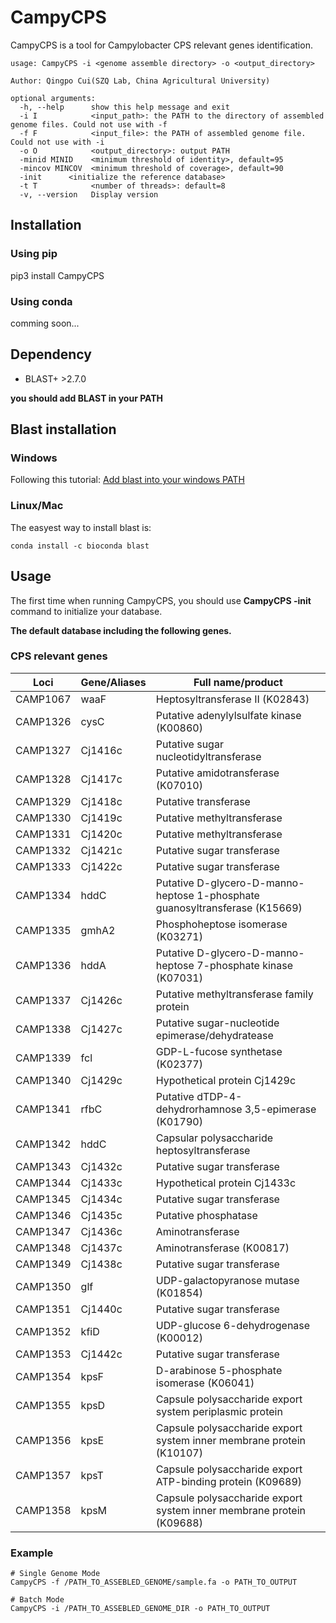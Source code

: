 # CampyCPS


CampyCPS is a tool for Campylobacter CPS relevant genes identification.

```
usage: CampyCPS -i <genome assemble directory> -o <output_directory>

Author: Qingpo Cui(SZQ Lab, China Agricultural University)

optional arguments:
  -h, --help      show this help message and exit
  -i I            <input_path>: the PATH to the directory of assembled genome files. Could not use with -f
  -f F            <input_file>: the PATH of assembled genome file. Could not use with -i
  -o O            <output_directory>: output PATH
  -minid MINID    <minimum threshold of identity>, default=95
  -mincov MINCOV  <minimum threshold of coverage>, default=90
  -init      <initialize the reference database>
  -t T            <number of threads>: default=8
  -v, --version   Display version
```


## Installation
### Using pip
pip3 install CampyCPS

### Using conda
comming soon...

## Dependency
- BLAST+ >2.7.0

**you should add BLAST in your PATH**


## Blast installation
### Windows


Following this tutorial:
[Add blast into your windows PATH](http://82.157.185.121:22300/shares/BevQrP0j8EXn76p7CwfheA)

### Linux/Mac
The easyest way to install blast is:

```
conda install -c bioconda blast
```

## Usage

The first time when running CampyCPS, you should use **CampyCPS -init** command to initialize your database.

**The default database including the following genes.**

### CPS relevant genes
| Loci     | Gene/Aliases   | Full name/product                                                           |
|----------|----------------|-----------------------------------------------------------------------------|
| CAMP1067 | waaF           | Heptosyltransferase II (K02843)                                             |
| CAMP1326 | cysC           | Putative adenylylsulfate kinase (K00860)                                    |
| CAMP1327 | Cj1416c        | Putative sugar nucleotidyltransferase                                       |
| CAMP1328 | Cj1417c        | Putative amidotransferase (K07010)                                          |
| CAMP1329 | Cj1418c        | Putative transferase                                                        |
| CAMP1330 | Cj1419c        | Putative methyltransferase                                                  |
| CAMP1331 | Cj1420c        | Putative methyltransferase                                                  |
| CAMP1332 | Cj1421c        | Putative sugar transferase                                                  |
| CAMP1333 | Cj1422c        | Putative sugar transferase                                                  |
| CAMP1334 | hddC           | Putative D-glycero-D-manno-heptose 1-phosphate guanosyltransferase (K15669) |
| CAMP1335 | gmhA2          | Phosphoheptose isomerase (K03271)                                           |
| CAMP1336 | hddA           | Putative D-glycero-D-manno-heptose 7-phosphate kinase (K07031)              |
| CAMP1337 | Cj1426c        | Putative methyltransferase family protein                                   |
| CAMP1338 | Cj1427c        | Putative sugar-nucleotide epimerase/dehydratease                            |
| CAMP1339 | fcl            | GDP-L-fucose synthetase (K02377)                                            |
| CAMP1340 | Cj1429c        | Hypothetical protein Cj1429c                                                |
| CAMP1341 | rfbC           | Putative dTDP-4-dehydrorhamnose 3,5-epimerase (K01790)                      |
| CAMP1342 | hddC           | Capsular polysaccharide heptosyltransferase                                 |
| CAMP1343 | Cj1432c        | Putative sugar transferase                                                  |
| CAMP1344 | Cj1433c        | Hypothetical protein Cj1433c                                                |
| CAMP1345 | Cj1434c        | Putative sugar transferase                                                  |
| CAMP1346 | Cj1435c        | Putative phosphatase                                                        |
| CAMP1347 | Cj1436c        | Aminotransferase                                                            |
| CAMP1348 | Cj1437c        | Aminotransferase (K00817)                                                   |
| CAMP1349 | Cj1438c        | Putative sugar transferase                                                  |
| CAMP1350 | glf            | UDP-galactopyranose mutase (K01854)                                         |
| CAMP1351 | Cj1440c        | Putative sugar transferase                                                  |
| CAMP1352 | kfiD           | UDP-glucose 6-dehydrogenase (K00012)                                        |
| CAMP1353 | Cj1442c        | Putative sugar transferase                                                  |
| CAMP1354 | kpsF           | D-arabinose 5-phosphate isomerase (K06041)                                  |
| CAMP1355 | kpsD           | Capsule polysaccharide export system periplasmic protein                    |
| CAMP1356 | kpsE           | Capsule polysaccharide export system inner membrane protein (K10107)        |
| CAMP1357 | kpsT           | Capsule polysaccharide export ATP-binding protein (K09689)                  |
| CAMP1358 | kpsM           | Capsule polysaccharide export system inner membrane protein (K09688)        |

### Example
```
# Single Genome Mode
CampyCPS -f /PATH_TO_ASSEBLED_GENOME/sample.fa -o PATH_TO_OUTPUT

# Batch Mode
CampyCPS -i /PATH_TO_ASSEBLED_GENOME_DIR -o PATH_TO_OUTPUT
```
